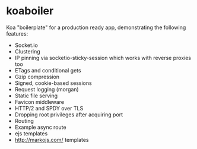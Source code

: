 # koaboiler
Koa "boilerplate" for a production ready app, demonstrating the following features:

* Socket.io
* Clustering
* IP pinning via socketio-sticky-session which works with reverse proxies too
* ETags and conditional gets
* Gzip compression
* Signed, cookie-based sessions
* Request logging (morgan)
* Static file serving
* Favicon middleware
* HTTP/2 and SPDY over TLS
* Dropping root privileges after acquiring port
* Routing
* Example async route
* ejs templates
* http://markojs.com/ templates
